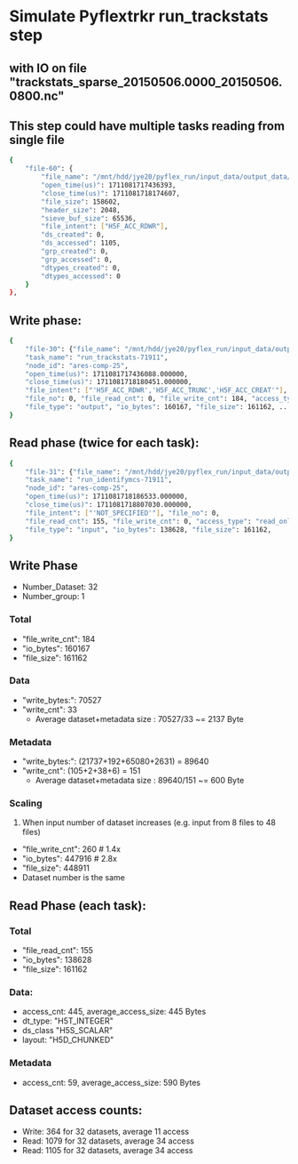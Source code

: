 
# Simulate Pyflextrkr run_trackstats step 
## with IO on file "trackstats_sparse_20150506.0000_20150506.0800.nc"
## This step could have multiple tasks reading from single file
```bash
{
    "file-60": {
        "file_name": "/mnt/hdd/jye20/pyflex_run/input_data/output_data/run_mcs_tbpfradar3d_wrf/stats/trackstats_sparse_20150506.0000_20150506.0800.nc",
        "open_time(us)": 1711081717436393,
        "close_time(us)": 1711081718174607,
        "file_size": 158602,
        "header_size": 2048,
        "sieve_buf_size": 65536,
        "file_intent": ["H5F_ACC_RDWR"],
        "ds_created": 0,
        "ds_accessed": 1105,
        "grp_created": 0,
        "grp_accessed": 0,
        "dtypes_created": 0,
        "dtypes_accessed": 0
    }
},
```



## Write phase:
```bash
{
    "file-30": {"file_name": "/mnt/hdd/jye20/pyflex_run/input_data/output_data/run_mcs_tbpfradar3d_wrf/stats/trackstats_sparse_20150506.0000_20150506.0800.nc", 
    "task_name": "run_trackstats-71911", 
    "node_id": "ares-comp-25", 
    "open_time(us)": 1711081717436088.000000, 
    "close_time(us)": 1711081718180451.000000, 
    "file_intent": ["'H5F_ACC_RDWR','H5F_ACC_TRUNC','H5F_ACC_CREAT'"], 
    "file_no": 0, "file_read_cnt": 0, "file_write_cnt": 184, "access_type": "write_only", 
    "file_type": "output", "io_bytes": 160167, "file_size": 161162, ...
}
```

## Read phase (twice for each task):
```bash
{
    "file-31": {"file_name": "/mnt/hdd/jye20/pyflex_run/input_data/output_data/run_mcs_tbpfradar3d_wrf/stats/trackstats_sparse_20150506.0000_20150506.0800.nc", 
    "task_name": "run_identifymcs-71911", 
    "node_id": "ares-comp-25", 
    "open_time(us)": 1711081718186533.000000, 
    "close_time(us)": 1711081718807030.000000, 
    "file_intent": ["'NOT_SPECIFIED'"], "file_no": 0, 
    "file_read_cnt": 155, "file_write_cnt": 0, "access_type": "read_only", 
    "file_type": "input", "io_bytes": 138628, "file_size": 161162, 
}
```



## Write Phase
- Number_Dataset: 32
- Number_group: 1

### Total
- "file_write_cnt": 184
- "io_bytes": 160167
- "file_size": 161162
### Data
- "write_bytes:": 70527
- "write_cnt": 33
    - Average dataset+metadata size : 70527/33 ~= 2137 Byte
### Metadata
- "write_bytes:": (21737+192+65080+2631) = 89640
- "write_cnt": (105+2+38+6) = 151
    - Average dataset+metadata size : 89640/151 ~= 600 Byte

### Scaling
1. When input number of dataset increases (e.g. input from 8 files to 48 files)
- "file_write_cnt": 260 # 1.4x
- "io_bytes": 447916 # 2.8x
- "file_size": 448911
- Dataset number is the same

<!-- 
2. When input file size increases (e.g. per file increases from 17MB to 32MB)
*This is a different experiment!*
- "file_write_cnt": 23
- "io_bytes": 20528
- "file_size": 278799 # 1.7x
- Dataset number is 6 
-->


## Read Phase (each task):
### Total
- "file_read_cnt": 155
- "io_bytes": 138628
- "file_size": 161162
### Data:
- access_cnt: 445, average_access_size: 445 Bytes
- dt_type: "H5T_INTEGER"
- ds_class "H5S_SCALAR"
- layout: "H5D_CHUNKED"

### Metadata
- access_cnt: 59, average_access_size: 590 Bytes



## Dataset access counts: 
- Write: 364 for 32 datasets, average 11 access
- Read: 1079 for 32 datasets, average 34 access
- Read: 1105 for 32 datasets, average 34 access

